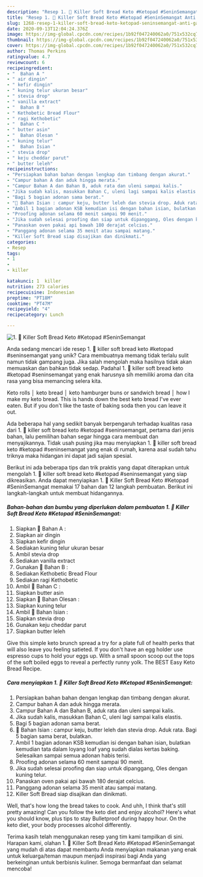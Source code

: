 ```yaml
---
description: "Resep 1. 🍞 Killer Soft Bread Keto #Ketopad #SeninSemangat Anti Gagal"
title: "Resep 1. 🍞 Killer Soft Bread Keto #Ketopad #SeninSemangat Anti Gagal"
slug: 1268-resep-1-killer-soft-bread-keto-ketopad-seninsemangat-anti-gagal
date: 2020-09-13T12:04:24.376Z
image: https://img-global.cpcdn.com/recipes/1b92f047240062a0/751x532cq70/1-🍞-killer-soft-bread-keto-ketopad-seninsemangat-foto-resep-utama.jpg
thumbnail: https://img-global.cpcdn.com/recipes/1b92f047240062a0/751x532cq70/1-🍞-killer-soft-bread-keto-ketopad-seninsemangat-foto-resep-utama.jpg
cover: https://img-global.cpcdn.com/recipes/1b92f047240062a0/751x532cq70/1-🍞-killer-soft-bread-keto-ketopad-seninsemangat-foto-resep-utama.jpg
author: Thomas Perkins
ratingvalue: 4.7
reviewcount: 6
recipeingredient:
- "  Bahan A "
- " air dingin"
- " kefir dingin"
- " kuning telur ukuran besar"
- " stevia drop"
- " vanilla extract"
- "  Bahan B "
- " Kethobetic Bread Flour"
- " ragi Kethobetic"
- "  Bahan C "
- " butter asin"
- "  Bahan Olesan "
- " kuning telur"
- "  Bahan Isian "
- " stevia drop"
- " keju cheddar parut"
- " butter leleh"
recipeinstructions:
- "Persiapkan bahan bahan dengan lengkap dan timbang dengan akurat."
- "Campur bahan A dan aduk hingga merata."
- "Campur Bahan A dan Bahan B, aduk rata dan uleni sampai kalis."
- "Jika sudah kalis, masukkan Bahan C, uleni lagi sampai kalis elastis."
- "Bagi 5 bagian adonan sama berat."
- "🍞 Bahan Isian : campur keju, butter leleh dan stevia drop. Aduk rata. Bagi 5 bagian sama berat, bulatkan."
- "Ambil 1 bagian adonan KSB kemudian isi dengan bahan isian, bulatkan kemudian tata dalam loyang loaf yang sudah dialas kertas baking. Selesaikan sampai semua adonan habis terisi."
- "Proofing adonan selama 60 menit sampai 90 menit."
- "Jika sudah selesai proofing dan siap untuk dipanggang, Oles dengan kuning telur."
- "Panaskan oven pakai api bawah 180 derajat celcius."
- "Panggang adonan selama 35 menit atau sampai matang."
- "Killer Soft Bread siap disajikan dan dinikmati."
categories:
- Resep
tags:
- 1
- 
- killer

katakunci: 1  killer 
nutrition: 273 calories
recipecuisine: Indonesian
preptime: "PT18M"
cooktime: "PT47M"
recipeyield: "4"
recipecategory: Lunch

---
```



![1. 🍞 Killer Soft Bread Keto #Ketopad #SeninSemangat](https://img-global.cpcdn.com/recipes/1b92f047240062a0/751x532cq70/1-🍞-killer-soft-bread-keto-ketopad-seninsemangat-foto-resep-utama.jpg)

Anda sedang mencari ide resep 1. 🍞 killer soft bread keto #ketopad #seninsemangat yang unik? Cara membuatnya memang tidak terlalu sulit namun tidak gampang juga. Jika salah mengolah maka hasilnya tidak akan memuaskan dan bahkan tidak sedap. Padahal 1. 🍞 killer soft bread keto #ketopad #seninsemangat yang enak harusnya sih memiliki aroma dan cita rasa yang bisa memancing selera kita.

Keto rolls │ keto bread │ keto hamburger buns or sandwich bread │ how I make my keto bread. This is hands down the best keto bread I&#39;ve ever eaten. But if you don&#39;t like the taste of baking soda then you can leave it out.

Ada beberapa hal yang sedikit banyak berpengaruh terhadap kualitas rasa dari 1. 🍞 killer soft bread keto #ketopad #seninsemangat, pertama dari jenis bahan, lalu pemilihan bahan segar hingga cara membuat dan menyajikannya. Tidak usah pusing jika mau menyiapkan 1. 🍞 killer soft bread keto #ketopad #seninsemangat yang enak di rumah, karena asal sudah tahu triknya maka hidangan ini dapat jadi sajian spesial.


Berikut ini ada beberapa tips dan trik praktis yang dapat diterapkan untuk mengolah 1. 🍞 killer soft bread keto #ketopad #seninsemangat yang siap dikreasikan. Anda dapat menyiapkan 1. 🍞 Killer Soft Bread Keto #Ketopad #SeninSemangat memakai 17 bahan dan 12 langkah pembuatan. Berikut ini langkah-langkah untuk membuat hidangannya.

<!--inarticleads1-->

##### Bahan-bahan dan bumbu yang diperlukan dalam pembuatan 1. 🍞 Killer Soft Bread Keto #Ketopad #SeninSemangat:

1. Siapkan  🍞 Bahan A :
1. Siapkan  air dingin
1. Siapkan  kefir dingin
1. Sediakan  kuning telur ukuran besar
1. Ambil  stevia drop
1. Sediakan  vanilla extract
1. Gunakan  🍞 Bahan B :
1. Sediakan  Kethobetic Bread Flour
1. Sediakan  ragi Kethobetic
1. Ambil  🍞 Bahan C :
1. Siapkan  butter asin
1. Siapkan  🍞 Bahan Olesan :
1. Siapkan  kuning telur
1. Ambil  🍞 Bahan Isian :
1. Siapkan  stevia drop
1. Gunakan  keju cheddar parut
1. Siapkan  butter leleh


Give this simple keto brunch spread a try for a plate full of health perks that will also leave you feeling satieted. If you don&#39;t have an egg holder use espresso cups to hold your eggs up. With a small spoon scoop out the tops of the soft boiled eggs to reveal a perfectly runny yolk. The BEST Easy Keto Bread Recipe. 

<!--inarticleads2-->

##### Cara menyiapkan 1. 🍞 Killer Soft Bread Keto #Ketopad #SeninSemangat:

1. Persiapkan bahan bahan dengan lengkap dan timbang dengan akurat.
1. Campur bahan A dan aduk hingga merata.
1. Campur Bahan A dan Bahan B, aduk rata dan uleni sampai kalis.
1. Jika sudah kalis, masukkan Bahan C, uleni lagi sampai kalis elastis.
1. Bagi 5 bagian adonan sama berat.
1. 🍞 Bahan Isian : campur keju, butter leleh dan stevia drop. Aduk rata. Bagi 5 bagian sama berat, bulatkan.
1. Ambil 1 bagian adonan KSB kemudian isi dengan bahan isian, bulatkan kemudian tata dalam loyang loaf yang sudah dialas kertas baking. Selesaikan sampai semua adonan habis terisi.
1. Proofing adonan selama 60 menit sampai 90 menit.
1. Jika sudah selesai proofing dan siap untuk dipanggang, Oles dengan kuning telur.
1. Panaskan oven pakai api bawah 180 derajat celcius.
1. Panggang adonan selama 35 menit atau sampai matang.
1. Killer Soft Bread siap disajikan dan dinikmati.


Well, that&#39;s how long the bread takes to cook. And uhh, I think that&#39;s still pretty amazing! Can you follow the keto diet and enjoy alcohol? Here&#39;s what you should know, plus tips to stay Bulletproof during happy hour. On the keto diet, your body processes alcohol differently. 

Terima kasih telah menggunakan resep yang tim kami tampilkan di sini. Harapan kami, olahan 1. 🍞 Killer Soft Bread Keto #Ketopad #SeninSemangat yang mudah di atas dapat membantu Anda menyiapkan makanan yang enak untuk keluarga/teman maupun menjadi inspirasi bagi Anda yang berkeinginan untuk berbisnis kuliner. Semoga bermanfaat dan selamat mencoba!
